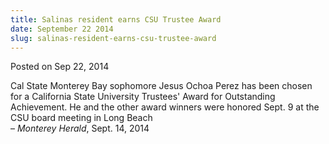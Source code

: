 ```yaml
---
title: Salinas resident earns CSU Trustee Award
date: September 22 2014
slug: salinas-resident-earns-csu-trustee-award
---
```


 



<span class="date">Posted on Sep 22, 2014    </span>
<p>Cal State Monterey Bay sophomore Jesus Ochoa Perez has been
chosen for a California State University Trustees&apos; Award for
Outstanding Achievement. He and the other award winners were
honored Sept. 9 at the CSU board meeting in Long Beach<br>
&#x2013; <em>Monterey Herald</em>, Sept. 14, 2014</br></p>





```
